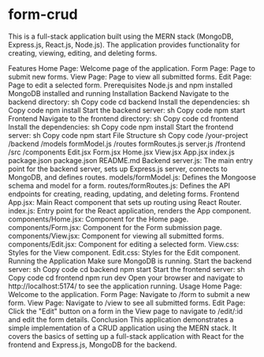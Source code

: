 ﻿# form-crud
This is a full-stack application built using the MERN stack (MongoDB, Express.js, React.js, Node.js). The application provides functionality for creating, viewing, editing, and deleting forms.

Features
Home Page: Welcome page of the application.
Form Page: Page to submit new forms.
View Page: Page to view all submitted forms.
Edit Page: Page to edit a selected form.
Prerequisites
Node.js and npm installed
MongoDB installed and running
Installation
Backend
Navigate to the backend directory:
sh
Copy code
cd backend
Install the dependencies:
sh
Copy code
npm install
Start the backend server:
sh
Copy code
npm start
Frontend
Navigate to the frontend directory:
sh
Copy code
cd frontend
Install the dependencies:
sh
Copy code
npm install
Start the frontend server:
sh
Copy code
npm start
File Structure
sh
Copy code
/your-project
  /backend
    /models
      formModel.js
    /routes
      formRoutes.js
    server.js
  /frontend
    /src
      /components
        Edit.jsx
        Form.jsx
        Home.jsx
        View.jsx
      App.jsx
      index.js
    package.json
  package.json
  README.md
Backend
server.js: The main entry point for the backend server, sets up Express.js server, connects to MongoDB, and defines routes.
models/formModel.js: Defines the Mongoose schema and model for a form.
routes/formRoutes.js: Defines the API endpoints for creating, reading, updating, and deleting forms.
Frontend
App.jsx: Main React component that sets up routing using React Router.
index.js: Entry point for the React application, renders the App component.
components/Home.jsx: Component for the Home page.
components/Form.jsx: Component for the Form submission page.
components/View.jsx: Component for viewing all submitted forms.
components/Edit.jsx: Component for editing a selected form.
View.css: Styles for the View component.
Edit.css: Styles for the Edit component.
Running the Application
Make sure MongoDB is running.
Start the backend server:
sh
Copy code
cd backend
npm start
Start the frontend server:
sh
Copy code
cd frontend
npm run dev
Open your browser and navigate to http://localhost:5174/ to see the application running.
Usage
Home Page: Welcome to the application.
Form Page: Navigate to /form to submit a new form.
View Page: Navigate to /view to see all submitted forms.
Edit Page: Click the "Edit" button on a form in the View page to navigate to /edit/:id and edit the form details.
Conclusion
This application demonstrates a simple implementation of a CRUD application using the MERN stack. It covers the basics of setting up a full-stack application with React for the frontend and Express.js, MongoDB for the backend.

